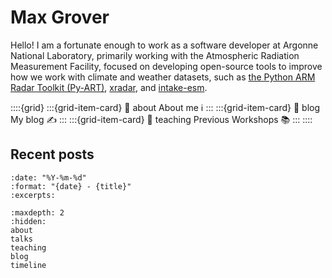 # Max Grover

Hello! I am a fortunate enough to work as a software developer at Argonne National Laboratory, primarily working with the Atmospheric Radiation Measurement Facility, focused on developing open-source tools to improve how we work with climate and weather datasets, such as [the Python ARM Radar Toolkit (Py-ART)](https://arm-doe.github.io/pyart/), [xradar](https://docs.openradarscience.org/projects/xradar/en/stable/), and [intake-esm](https://intake-esm.readthedocs.io/en/stable/).

::::{grid}
:::{grid-item-card}
:link: about
About me ℹ️
:::
:::{grid-item-card}
:link: blog
My blog ✍️
:::
:::{grid-item-card}
:link: teaching
Previous Workshops 📚
:::
::::

## Recent posts

```{postlist}
:date: "%Y-%m-%d"
:format: "{date} - {title}"
:excerpts:
```

```{toctree}
:maxdepth: 2
:hidden:
about
talks
teaching
blog
timeline
```
